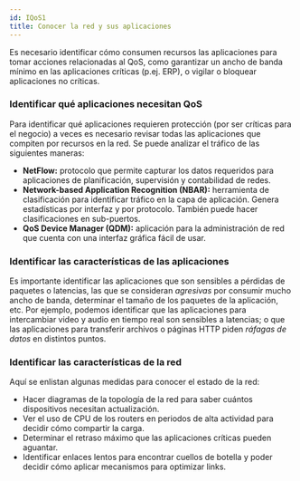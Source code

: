 ```yaml
---
id: IQoS1
title: Conocer la red y sus aplicaciones
---
```


Es necesario identificar cómo consumen recursos las aplicaciones para tomar acciones relacionadas al QoS, como garantizar un ancho de banda mínimo en las aplicaciones críticas (p.ej. ERP), o vigilar o bloquear aplicaciones no críticas.

### Identificar qué aplicaciones necesitan QoS
Para identificar qué aplicaciones requieren protección  (por ser críticas para el negocio) a veces es necesario revisar todas las aplicaciones que compiten por recursos en la red. Se puede analizar el tráfico de las siguientes maneras:
+ **NetFlow:** protocolo que permite capturar los datos requeridos para aplicaciones de planificación, supervisión y contabilidad de redes.
+ **Network-based Application Recognition (NBAR):** herramienta de clasificación para identificar tráfico en la capa de aplicación. Genera estadísticas por interfaz y por protocolo. También puede hacer clasificaciones en sub-puertos.
+ **QoS Device Manager (QDM):** aplicación para la administración de red que cuenta con una interfaz gráfica fácil de usar.

### Identificar las características de las aplicaciones
Es importante identificar las aplicaciones que son sensibles a pérdidas de paquetes o latencias, las que se consideran _agresivas_ por consumir mucho ancho de banda, determinar el tamaño de los paquetes de la aplicación, etc.
Por ejemplo, podemos identificar que las aplicaciones para intercambiar video y audio en tiempo real son sensibles a latencias; o que las aplicaciones para transferir archivos o páginas HTTP piden _ráfagas de datos_ en distintos puntos.

### Identificar las características de la red
Aquí se enlistan algunas medidas para conocer el estado de la red:
+ Hacer diagramas de la topología de la red para saber cuántos dispositivos necesitan actualización.
+ Ver el uso de CPU de los routers en periodos de alta actividad para decidir cómo compartir la carga.
+ Determinar el retraso máximo que las aplicaciones críticas pueden aguantar.
+ Identificar enlaces lentos para encontrar cuellos de botella y poder decidir cómo aplicar mecanismos para optimizar links.
